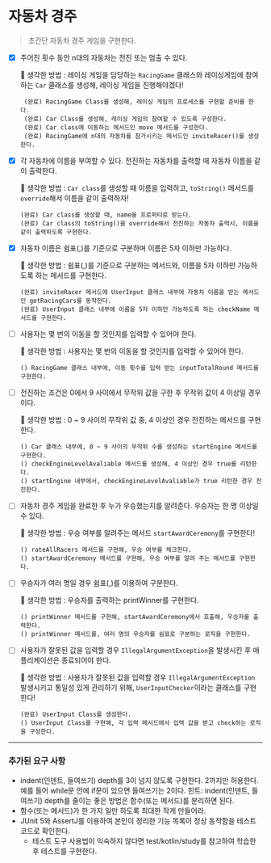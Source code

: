 # 자동차 경주
> 초간단 자동차 경주 게임을 구현한다.

- [x] 주어진 횟수 동안 n대의 자동차는 전진 또는 멈출 수 있다.

   🧐 생각한 방법 : 레이싱 게임을 담당하는 `RacingGame` 클래스와 레이싱게임에 참여하는 `Car` 클래스를 생성해, 레이싱 게임을 진행해야겠다!
      
       (완료) RacingGame Class를 생성해, 레이싱 게임의 프로세스를 구현할 준비를 한다.
       (완료) Car Class를 생성해, 레이싱 게임의 참여할 수 있도록 구성한다.
       (완료) Car class에 이동하는 메서드인 move 메서드를 구성한다.
       (완료) RacingGame에 n대의 자동차를 참가시키는 메서드인 inviteRacer()를 생성한다.

- [x] 각 자동차에 이름을 부여할 수 있다. 전진하는 자동차를 출력할 때 자동차 이름을 같이 출력한다.

  🧐 생각한 방법 : `Car class`를 생성할 때 이름을 입력하고, `toString()` 메서드를 `override`해서 이름을 같이 출력하자!
  
      (완료) Car class를 생성할 때, name을 프로퍼티로 받는다.
      (완료) Car class의 toString()을 override해서 전진하는 자동차 출력시, 이름을 같이 출력하도록 구현한다.


- [x] 자동차 이름은 쉼표(,)를 기준으로 구분하며 이름은 5자 이하만 가능하다.

  🧐 생각한 방법 : 쉼표(,)를 기준으로 구분하는 메서드와, 이름을 5자 이하만 가능하도록 하는 메서드를 구현한다.

      (완료) inviteRacer 메서드에 UserInput 클래스 내부에 자동차 이름을 받는 메서드인 getRacingCars를 동작한다.  
      (완료) UserInput 클래스 내부에 이름을 5자 이하만 가능하도록 하는 checkName 메서드를 구현한다.

- [ ] 사용자는 몇 번의 이동을 할 것인지를 입력할 수 있어야 한다.

  🧐 생각한 방법 : 사용자는 몇 번의 이동을 할 것인지를 입력할 수 있어야 한다.
  
      () RacingGame 클래스 내부에, 이동 횟수를 입력 받는 inputTotalRound 메서드를 구현한다.

- [ ] 전진하는 조건은 0에서 9 사이에서 무작위 값을 구한 후 무작위 값이 4 이상일 경우이다.

  🧐 생각한 방법 : 0 ~ 9 사이의 무작위 값 중, 4 이상인 경우 전진하는 메서드를 구현한다.

      () Car 클래스 내부에, 0 ~ 9 사이의 무작위 수를 생성하는 startEngine 메서드를 구현한다.
      () checkEngineLevelAvaliable 메서드를 생성해, 4 이상인 경우 true를 리턴한다.
      () startEngine 내부에서, checkEngineLevelAvaliable가 true 리턴한 경우 전진한다.

- [ ] 자동차 경주 게임을 완료한 후 누가 우승했는지를 알려준다. 우승자는 한 명 이상일 수 있다.

  🧐 생각한 방법 : 우승 여부를 알려주는 메서드 `startAwardCeremony`를 구현한다!

      () rateAllRacers 메서드를 구현해, 우승 여부를 체크한다.
      () startAwardCeremony 메서드를 구현해, 우승 여부를 알려 주는 메서드를 구현한다.

- [ ] 우승자가 여러 명일 경우 쉼표(,)를 이용하여 구분한다.

  🧐 생각한 방법 : 우승자를 출력하는 printWinner를 구현한다.

      () printWinner 메서드를 구현해, startAwardCeremony에서 호출해, 우승자를 출력한다.
      () printWinner 메서드를, 여러 명의 우승자를 쉼표로 구분하는 로직을 구현한다.

- [ ] 사용자가 잘못된 값을 입력할 경우 `IllegalArgumentException`을 발생시킨 후 애플리케이션은 종료되어야 한다.

  🧐 생각한 방법 : 사용자가 잘못된 값을 입력할 경우 `IllegalArgumentException` 발생시키고 통일성 있게 관리하기 위해, `UserInputChecker`이라는 클래스를 구현한다!

      (완료) UserInput Class를 생성한다.
      () UserInput Class를 구현해, 각 입력 메서드에서 입력 값을 받고 check하는 로직을 구성한다.
<hr />

### 추가된 요구 사항

- indent(인덴트, 들여쓰기) depth를 3이 넘지 않도록 구현한다. 2까지만 허용한다.
  예를 들어 while문 안에 if문이 있으면 들여쓰기는 2이다.
  힌트: indent(인덴트, 들여쓰기) depth를 줄이는 좋은 방법은 함수(또는 메서드)를 분리하면 된다.
- 함수(또는 메서드)가 한 가지 일만 하도록 최대한 작게 만들어라.
- JUnit 5와 AssertJ를 이용하여 본인이 정리한 기능 목록이 정상 동작함을 테스트 코드로 확인한다.
    - 테스트 도구 사용법이 익숙하지 않다면 test/kotlin/study를 참고하여 학습한 후 테스트를 구현한다.